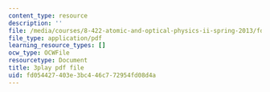 ```yaml
---
content_type: resource
description: ''
file: /media/courses/8-422-atomic-and-optical-physics-ii-spring-2013/fd054427403e3bc446c772954fd08d4a_RITcQMokTJs.pdf
file_type: application/pdf
learning_resource_types: []
ocw_type: OCWFile
resourcetype: Document
title: 3play pdf file
uid: fd054427-403e-3bc4-46c7-72954fd08d4a
---
```

